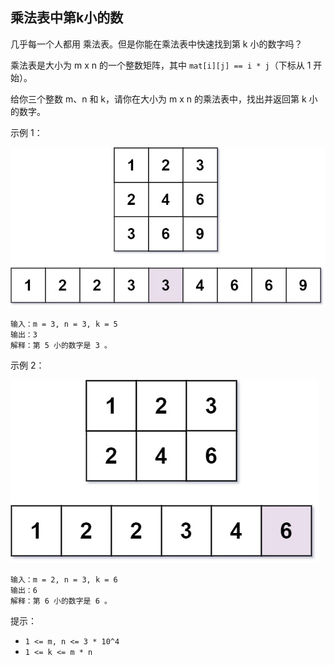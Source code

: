 ## 乘法表中第k小的数

几乎每一个人都用 乘法表。但是你能在乘法表中快速找到第 k 小的数字吗？

乘法表是大小为 m x n 的一个整数矩阵，其中 `mat[i][j] == i * j`（下标从 1 开始）。

给你三个整数 m、n 和 k，请你在大小为 m x n 的乘法表中，找出并返回第 k 小的数字。


示例 1：

![](../images/668.kth-smallest-number-in-multiplication-table.png)
```
输入：m = 3, n = 3, k = 5
输出：3
解释：第 5 小的数字是 3 。
```

示例 2：

![](../images/668.kth-smallest-number-in-multiplication-table_1.png)
```
输入：m = 2, n = 3, k = 6
输出：6
解释：第 6 小的数字是 6 。
```

提示：

* `1 <= m, n <= 3 * 10^4`
* `1 <= k <= m * n`